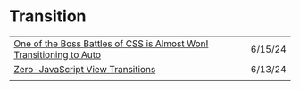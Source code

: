 # Transition

|                                                                                                                                                                             |         |
| --------------------------------------------------------------------------------------------------------------------------------------------------------------------------- | ------- |
| [One of the Boss Battles of CSS is Almost Won! Transitioning to Auto](https://frontendmasters.com/blog/one-of-the-boss-battles-of-css-is-almost-won-transitioning-to-auto/) | 6/15/24 |
| [Zero-JavaScript View Transitions](https://astro.build/blog/future-of-astro-zero-js-view-transitions/)                                                                      | 6/13/24 |
|                                                                                                                                                                             |         |
